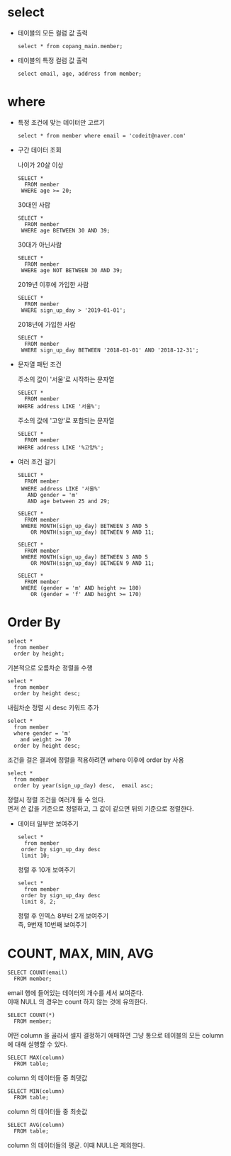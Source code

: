 # select

- 테이블의 모든 컬럼 값 출력
  ```
  select * from copang_main.member;
  ```
- 테이블의 특정 컬럼 값 출력
  ```(SQL)
  select email, age, address from member;
  ```

# where

- 특정 조건에 맞는 데이터만 고르기

  ```
  select * from member where email = 'codeit@naver.com'
  ```

- 구간 데이터 조회

  나이가 20살 이상

  ```
  SELECT *
    FROM member
   WHERE age >= 20;
  ```

  30대인 사람

  ```
  SELECT *
    FROM member
   WHERE age BETWEEN 30 AND 39;
  ```

  30대가 아닌사람

  ```
  SELECT *
    FROM member
   WHERE age NOT BETWEEN 30 AND 39;
  ```

  2019년 이후에 가입한 사람

  ```
  SELECT *
    FROM member
   WHERE sign_up_day > '2019-01-01';
  ```

  2018년에 가입한 사람

  ```
  SELECT *
    FROM member
   WHERE sign_up_day BETWEEN '2018-01-01' AND '2018-12-31';
  ```

- 문자열 패턴 조건

  주소의 값이 '서울'로 시작하는 문자열

  ```
  SELECT *
    FROM member
  WHERE address LIKE '서울%';
  ```

  주소의 값에 '고양'로 포함되는 문자열

  ```
  SELECT *
    FROM member
  WHERE address LIKE '%고양%';
  ```

- 여러 조건 걸기

  ```
  SELECT *
    FROM member
   WHERE address LIKE '서울%'
     AND gender = 'm'
     AND age between 25 and 29;
  ```

  ```
  SELECT *
    FROM member
   WHERE MONTH(sign_up_day) BETWEEN 3 AND 5
      OR MONTH(sign_up_day) BETWEEN 9 AND 11;
  ```

  ```
  SELECT *
    FROM member
   WHERE MONTH(sign_up_day) BETWEEN 3 AND 5
      OR MONTH(sign_up_day) BETWEEN 9 AND 11;
  ```

  ```
  SELECT *
    FROM member
   WHERE (gender = 'm' AND height >= 180)
      OR (gender = 'f' AND height >= 170)
  ```

# Order By

```
select *
  from member
  order by height;
```

기본적으로 오름차순 정렬을 수행

```
select *
  from member
  order by height desc;
```

내림차순 정렬 시 desc 키워드 추가

```
select *
  from member
  where gender = 'm'
    and weight >= 70
  order by height desc;
```

조건을 걸은 결과에 정렬을 적용하려면 where 이후에 order by 사용

```
select *
  from member
  order by year(sign_up_day) desc,  email asc;
```

정렬시 정렬 조건을 여러개 둘 수 있다.  
 먼저 쓴 값을 기준으로 정렬하고, 그 값이 같으면 뒤의 기준으로 정렬한다.

- 데이터 일부만 보여주기

  ```
  select *
    from member
   order by sign_up_day desc
   limit 10;
  ```

  정렬 후 10개 보여주기

  ```
  select *
    from member
   order by sign_up_day desc
   limit 8, 2;
  ```

  정렬 후 인덱스 8부터 2개 보여주기  
   즉, 9번재 10번째 보여주기

# COUNT, MAX, MIN, AVG

```
SELECT COUNT(email)
  FROM member;
```

email 행에 들어있는 데이터의 개수를 세서 보여준다.  
이때 NULL 의 경우는 count 하지 않는 것에 유의한다.

```
SELECT COUNT(*)
  FROM member;
```

어떤 column 을 골라서 셀지 결정하기 애매하면 그냥 통으로 테이블의 모든 column 에 대해 실행할 수 있다.

```
SELECT MAX(column)
  FROM table;
```

column 의 데이터들 중 최댓값

```
SELECT MIN(column)
  FROM table;
```

column 의 데이터들 중 최솟값

```
SELECT AVG(column)
  FROM table;
```

column 의 데이터들의 평균. 이때 NULL은 제외한다.
